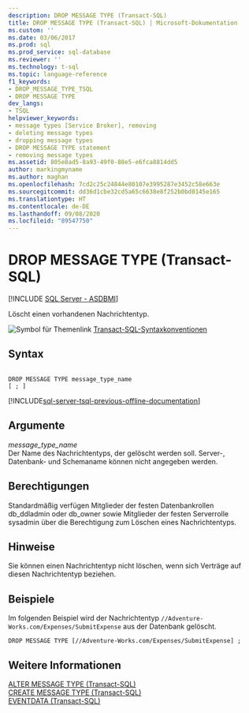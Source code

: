 ```yaml
---
description: DROP MESSAGE TYPE (Transact-SQL)
title: DROP MESSAGE TYPE (Transact-SQL) | Microsoft-Dokumentation
ms.custom: ''
ms.date: 03/06/2017
ms.prod: sql
ms.prod_service: sql-database
ms.reviewer: ''
ms.technology: t-sql
ms.topic: language-reference
f1_keywords:
- DROP_MESSAGE_TYPE_TSQL
- DROP MESSAGE TYPE
dev_langs:
- TSQL
helpviewer_keywords:
- message types [Service Broker], removing
- deleting message types
- dropping message types
- DROP MESSAGE TYPE statement
- removing message types
ms.assetid: 805e8ad5-8a93-49f0-88e5-e6fca8814dd5
author: markingmyname
ms.author: maghan
ms.openlocfilehash: 7cd2c25c24844e80107e3995287e3452c58e663e
ms.sourcegitcommit: dd36d1cbe32cd5a65c6638e8f252b0bd8145e165
ms.translationtype: HT
ms.contentlocale: de-DE
ms.lasthandoff: 09/08/2020
ms.locfileid: "89547750"
---
```

# <a name="drop-message-type-transact-sql"></a>DROP MESSAGE TYPE (Transact-SQL)
[!INCLUDE [SQL Server - ASDBMI](../../includes/applies-to-version/sql-asdbmi.md)]

  Löscht einen vorhandenen Nachrichtentyp.  
  
 ![Symbol für Themenlink](../../database-engine/configure-windows/media/topic-link.gif "Symbol für Themenlink") [Transact-SQL-Syntaxkonventionen](../../t-sql/language-elements/transact-sql-syntax-conventions-transact-sql.md)  
  
## <a name="syntax"></a>Syntax  
  
```syntaxsql
  
DROP MESSAGE TYPE message_type_name  
[ ; ]  
```  
  
[!INCLUDE[sql-server-tsql-previous-offline-documentation](../../includes/sql-server-tsql-previous-offline-documentation.md)]

## <a name="arguments"></a>Argumente
 *message_type_name*  
 Der Name des Nachrichtentyps, der gelöscht werden soll. Server-, Datenbank- und Schemaname können nicht angegeben werden.  
  
## <a name="permissions"></a>Berechtigungen  
 Standardmäßig verfügen Mitglieder der festen Datenbankrollen db_ddladmin oder db_owner sowie Mitglieder der festen Serverrolle sysadmin über die Berechtigung zum Löschen eines Nachrichtentyps.  
  
## <a name="remarks"></a>Hinweise  
 Sie können einen Nachrichtentyp nicht löschen, wenn sich Verträge auf diesen Nachrichtentyp beziehen.  
  
## <a name="examples"></a>Beispiele  
 Im folgenden Beispiel wird der Nachrichtentyp `//Adventure-Works.com/Expenses/SubmitExpense` aus der Datenbank gelöscht.  
  
```  
DROP MESSAGE TYPE [//Adventure-Works.com/Expenses/SubmitExpense] ;  
```  
  
## <a name="see-also"></a>Weitere Informationen  
 [ALTER MESSAGE TYPE &#40;Transact-SQL&#41;](../../t-sql/statements/alter-message-type-transact-sql.md)   
 [CREATE MESSAGE TYPE &#40;Transact-SQL&#41;](../../t-sql/statements/create-message-type-transact-sql.md)   
 [EVENTDATA &#40;Transact-SQL&#41;](../../t-sql/functions/eventdata-transact-sql.md)  
  
  
